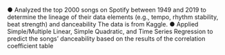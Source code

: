 ● Analyzed the top 2000 songs on Spotify between 1949 and 2019 to determine the lineage of their data elements
(e.g., tempo, rhythm stability, beat strength) and danceability
The data is from Kaggle. 
● Applied Simple/Multiple Linear, Simple Quadratic, and Time Series Regression to predict the songs’
danceability based on the results of the correlation coefficient table

